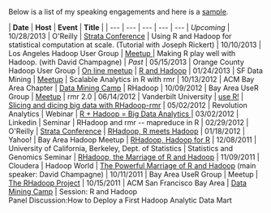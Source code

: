 

Below is a list of my speaking engagements and here is a <a href="http://www.youtube.com/watch?v=DW8ISErV_4s">sample</a>.

| __Date__ | __Host__ | __Event__ | __Title__ | 
| --- | --- | --- | --- | ---
| _Upcoming_ 
| 10/28/2013 | O'Reilly | <a href="http://strataconf.com/stratany2013/public/schedule/detail/30632">Strata Conference</a> | Using R and Hadoop for statistical computation at scale. (Tutorial with Joseph Rickert) 
| 10/10/2013 | Los Angeles Hadoop User Group | <a href="http://www.meetup.com/LA-HUG/events/140572752/"> Meetup </a> | Making R play well with Hadoop. (with David Champagne) 
| _Past_
| 05/15/2013 | Orange County Hadoop User Group | <a href="http://www.meetup.com/OC-HUG/events/113336802/">On line meetup</a> | <a href="https://www.youtube.com/watch?v=wxLo5q1Wu9M"> R and Hadoop</a> 
| 01/24/2013 | SF Data Mining | <a href="http://www.meetup.com/Data-Mining/events/95404242/">Meetup</a> | Scalable Analytics in R with rmr 
| 10/13/2012 | ACM Bay Area Chapter | <a href="http://www.sfbayacm.org/proposed-sessions-data-mining-camp-%E2%80%93-october-2012">Data Mining Camp</a> | RHadoop 
| 10/09/2012 | Bay Area UseR Group | <a href="http://www.meetup.com/R-Users/events/76630392/">Meetup</a> | rmr 2.0 
| 06/14/2012 | Vanderbilt University | <a href="http://biostat.mc.vanderbilt.edu/wiki/Main/UseR-2012">use R!</a> | <a href="http://biostat.mc.vanderbilt.edu/wiki/pub/Main/UseR-2012/125-Piccolboni.pdf">Slicing and dicing big data with RHadoop-rmr</a> 
| 05/02/2012 | Revolution Analytics | Webinar | <a href="http://www.revolutionanalytics.com/news-events/free-webinars/2012/r-and-hadoop-equals-big-data-analytics/">R + Hadoop = Big Data Analytics </a> 
| 03/02/2012 | Linkedin | Seminar | RHadoop and rmr -- mapreduce in R 
| 02/29/2012 | O'Reilly | <a href="http://strataconf.com/strata2012/public/schedule/detail/22548">Strata Conference</a> | <a href="http://www.youtube.com/watch?v=DW8ISErV_4s">RHadoop, R meets Hadoop</a> 
| 01/18/2012 | Yahoo! | Bay Area Hadoop Meetup | <a href="http://www.meetup.com/hadoop/events/37330242/">RHadoop, Hadoop for R</a> 
| 12/08/2011 | University of California, Berkeley, Dept. of Statistics | Statistics and Genomics Seminar | <a href="http://events.berkeley.edu/index.php/calendar/sn/ccb.html?event_ID=49467&amp;date=2011-12-08">RHadoop, the Marriage of R and Hadoop</a> 
| 11/09/2011 | Cloudera | Hadoop World | <a href="http://www.hadoopworld.com/session/the-powerful-marriage-of-r-and-hadoop/">The Powerful Marriage of R and Hadoop</a> (main speaker: David Champagne) 
| 10/11/2011 | Bay Area UseR Group | Meetup | <a href="http://www.meetup.com/R-Users/events/36145052/">The RHadoop Project</a> 
| 10/15/2011 | ACM San Francisco Bay Area | <a href="http://sfbayacm.org/event/data-mining-camp-october-2011">Data Mining Camp</a> | Session: R and Hadoop<br> Panel Discussion:How to Deploy a First Hadoop Analytic Data Mart 
